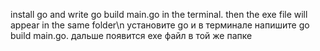 install go and write go build main.go in the terminal. then the exe file will appear in the same folder\n
установите go и в терминале напишите go build main.go. дальше появится exe файл в той же папке
